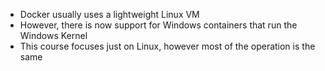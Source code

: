 - Docker usually uses a lightweight Linux VM
- However, there is now support for Windows containers that run the Windows Kernel
- This course focuses just on Linux, however most of the operation is the same
